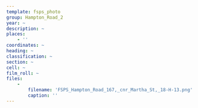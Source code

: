 ```yaml
---
template: fsps_photo
group: Hampton_Road_2
year: ~
description: ~
places:
    - ''
coordinates: ~
heading: ~
classification: ~
section: ~
cell: ~
film_roll: ~
files:
    -
        filename: 'FSPS_Hampton_Road_167,_cnr_Martha_St,_18-H-13.png'
        caption: ''
---
```

